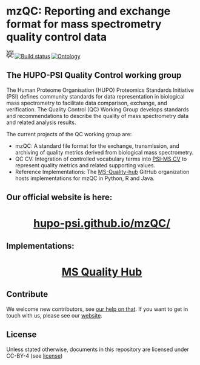 # mzQC: Reporting and exchange format for mass spectrometry quality control data

<img src="docs/pages/figures/logo/mzQC.png" height="20"> [![Build status](https://github.com/HUPO-PSI/mzQC/workflows/tests/badge.svg)](https://github.com/HUPO-PSI/mzQC/actions?query=workflow:tests) [![Ontology](https://img.shields.io/badge/Ontology-PSI|MS-blueviolet)](https://www.ebi.ac.uk/ols/ontologies/ms/terms?iri=http%3A%2F%2Fpurl.obolibrary.org%2Fobo%2FMS_4000000&lang=en&viewMode=All&siblings=false)

## The HUPO-PSI Quality Control working group

The Human Proteome Organisation (HUPO) Proteomics Standards Initiative (PSI) defines community standards for data representation in biological mass spectrometry to facilitate data comparison, exchange, and verification. The Quality Control (QC) Working Group develops standards and recommendations to describe the quality of mass spectrometry data and related analysis results.

The current projects of the QC working group are:

- mzQC: A standard file format for the exchange, transmission, and archiving of quality metrics derived from biological mass spectrometry.
- QC CV: Integration of controlled vocabulary terms into [PSI-MS CV](https://github.com/HUPO-PSI/psi-ms-CV/) to represent quality metrics and related supporting values.
- Reference Implementations: The [MS-Quality-hub](https://github.com/MS-Quality-hub/) GitHub organization hosts implementations for mzQC in Python, R and Java.

## Our official website is here:
<div align="center">
   <h1><a href="https://hupo-psi.github.io/mzQC/"><b>hupo-psi.github.io/mzQC/</b></a></h1>
</div>

## Implementations:
<div align="center">
   <h1><a href="https://github.com/MS-Quality-hub"><b>MS Quality Hub</b></a></h1>
</div>

## Contribute

We welcome new contributors, see [our help on that](/CONTRIBUTING.md).
If you want to get in touch with us, please see our [website]( https://hupo-psi.github.io/mzQC/ ).

## License
Unless stated otherwise, documents in this repository are licensed under CC-BY-4 (see [license](/LICENSE))

